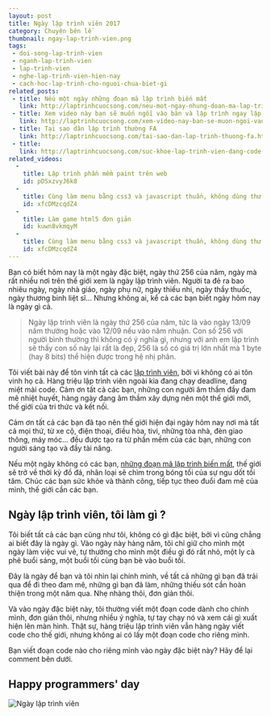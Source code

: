 ```yaml
---
layout: post
title: Ngày lập trình viên 2017
category: Chuyện bên lề
thumbnail: ngay-lap-trinh-vien.png
tags:
 - doi-song-lap-trinh-vien
 - nganh-lap-trinh-vien
 - lap-trinh-vien
 - nghe-lap-trinh-vien-hien-nay
 - cach-hoc-lap-trinh-cho-nguoi-chua-biet-gi
related_posts:
 - title: Nếu một ngày những đoạn mã lập trình biến mất
   link: http://laptrinhcuocsong.com/neu-mot-ngay-nhung-doan-ma-lap-trinh-bien-mat.html
 - title: Xem video này bạn sẽ muốn ngồi vào bàn và lập trình ngay lập tức
   link: http://laptrinhcuocsong.com/xem-video-nay-ban-se-muon-ngoi-vao-va-lap-trinh-ngay-lap-tuc.html
 - title: Tại sao dân lập trình thường FA
   link: http://laptrinhcuocsong.com/tai-sao-dan-lap-trinh-thuong-fa.html
 - title:
   link: http://laptrinhcuocsong.com/suc-khoe-lap-trinh-vien-dang-code-ma-buon-di-te.html
related_videos:
  -
    title: Lập trình phần mềm paint trên web
    id: pDSxzvyJ6k8
  -
    title: Cùng làm menu bằng css3 và javascript thuần, không dùng thư viện
    id: xfcDMzcqdZ4
  -
    title: Làm game html5 đơn giản
    id: kuwn8vkmqyM
  -
    title: Cùng làm menu bằng css3 và javascript thuần, không dùng thư viện
    id: xfcDMzcqdZ4
---
```

Bạn có biết hôm nay là một ngày đặc biệt, ngày thứ 256 của năm, ngày mà rất nhiều nơi trên thế giới xem là ngày lập trình viên. Người ta đẻ ra bao nhiêu ngày, ngày nhà giáo, ngày phụ nữ,  ngày thiếu nhi, ngày thầy thuốc, ngày thương binh liệt sĩ... Nhưng không ai, kể cả các bạn biết ngày hôm nay là ngày gì cả.

> Ngày lập trình viên là ngày thứ 256 của năm, tức là vào ngày 13/09 năm thường hoặc vào 12/09 nếu vào năm nhuận. Con số 256 với người bình thường thì không có ý nghĩa gì, nhưng với anh em lập trình sẽ thấy con số này lại rất là đẹp, 256 là số có giá trị lớn nhất mà 1 byte (hay 8 bits) thể hiện được trong hệ nhị phân.

Tôi viết bài này để tôn vinh tất cả các [lập trình viên](http://laptrinhcuocsong.com/tags/lap-trinh-vien), bởi vì không có ai tôn vinh họ cả. Hàng triệu lập trình viên ngoài kia đang chạy deadline, đang miệt mài code. Cảm ơn tất cả các bạn, những con người âm thầm đầy đam mê nhiệt huyết, hàng ngày đang âm thầm xây dựng nên một thế giới mới, thế giới của tri thức và kết nối.

Cảm ơn tất cả các bạn đã tạo nên thế giới hiện đại ngày hôm nay nơi mà tất cả mọi thứ, từ xe cộ, điện thoại, điều hòa, tivi, những tòa nhà, đèn giao thông, máy móc... đều được tạo ra từ phần mềm của các bạn, những con người sáng tạo và đầy tài năng.

Nếu một ngày không có các bạn, [những đoạn mã lập trình biến mất](http://laptrinhcuocsong.com/neu-mot-ngay-nhung-doan-ma-lap-trinh-bien-mat.html), thế giới sẽ trở về thời kỳ đồ đá, nhân loại sẽ chìm trong bóng tối của sự ngu dốt tối tăm. Chúc các bạn sức khỏe và thành công, tiếp tục theo đuổi đam mê của mình, thế giới cần các bạn.

## Ngày lập trình viên, tôi làm gì ?

Tôi biết tất cả các bạn cũng như tôi, không có gì đặc biệt, bởi vì cũng chẳng ai biết đây là ngày gì. Vào ngày này hàng năm, tôi chỉ giữ cho mình một ngày làm việc vui vẻ, tự thưởng cho mình một điều gì đó rất nhỏ, một ly cà phê buổi sáng, một buổi tối cùng bạn bè vào buổi tối.

Đây là ngày để bạn và tôi nhìn lại chính mình, về tất cả những gì bạn đã trải qua để đi theo đam mê, những gì bạn đã làm, những thiếu sót cần hoàn thiện trong một năm qua. Nhẹ nhàng thôi, đơn giản thôi.

Và vào ngày đặc biệt này, tôi thường viết một đoạn code dành cho chính mình, đơn giản thôi, nhưng nhiều ý nghĩa, tự tay chạy nó và xem cái gì xuất hiện lên màn hình. Thật sự, hàng triệu lập trình viên vẫn hàng ngày viết code cho thế giới, nhưng không ai có lấy một đoạn code cho riêng mình.

Bạn viết đoạn code nào cho riêng mình vào ngày đặc biệt này? Hãy để lại comment bên dưới.

## Happy programmers' day

![Ngày lập trình viên](images/ngay-lap-trinh-vien-2017.jpg)
